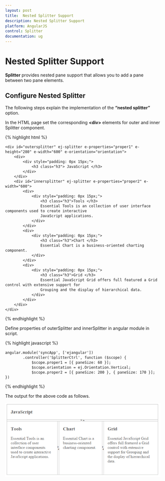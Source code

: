 ```yaml
---
layout: post
title:  Nested Splitter Support
description: Nested Splitter Support
platform: AngularJS
control: Splitter
documentation: ug
---
```


# Nested Splitter Support

**Splitter** provides nested pane support that allows you to add a pane between two pane elements.

## Configure Nested Splitter

The following steps explain the implementation of the **“nested splitter”** option.

In the HTML page set the corresponding **&lt;div&gt;** elements for outer and inner Splitter component.

{% highlight html %}

    <div id="outersplitter" ej-splitter e-properties="proper1" e-height="280" e-width="600" e-orientation="orientation">
        <div>
            <div style="padding: 0px 15px;">
                <h3 class="h3"> JavaScript </h3>
            </div>
        </div>
        <div id="innersplitter" ej-splitter e-properties="proper2" e-width="600">
            <div>
                <div style="padding: 0px 15px;">
                    <h3 class="h3">Tools </h3>
                    Essential Tools is an collection of user interface components used to create interactive
                    JavaScript applications.
                </div>
            </div>
            <div>
                <div style="padding: 0px 15px;">
                    <h3 class="h3">Chart </h3>
                    Essential Chart is a business-oriented charting component.
                </div>
            </div>
            <div>
                <div style="padding: 0px 15px;">
                    <h3 class="h3">Grid </h3>
                    Essential JavaScript Grid offers full featured a Grid control with extensive support for
                    Grouping and the display of hierarchical data.
                </div>
            </div>
        </div>
    </div>

{% endhighlight %}

Define properties of outerSplitter and innerSplitter in angular module in script.

{% highlight javascript %}

    angular.module('syncApp', ['ejangular'])
            .controller('SplitterCtrl', function ($scope) {
                $scope.proper1 = [{ paneSize: 60 }];
                $scope.orientation = ej.Orientation.Vertical;
                $scope.proper2 = [{ paneSize: 200 }, { paneSize: 170 }];
    })

{% endhighlight %}

The output for the above code as follows.

![](Nested-Splitter-Support_images\Nested-Splitter-Support_img1.png) 
